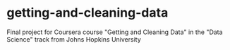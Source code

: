 # getting-and-cleaning-data
Final project for Coursera course "Getting and Cleaning Data" in the "Data Science" track from Johns Hopkins University
